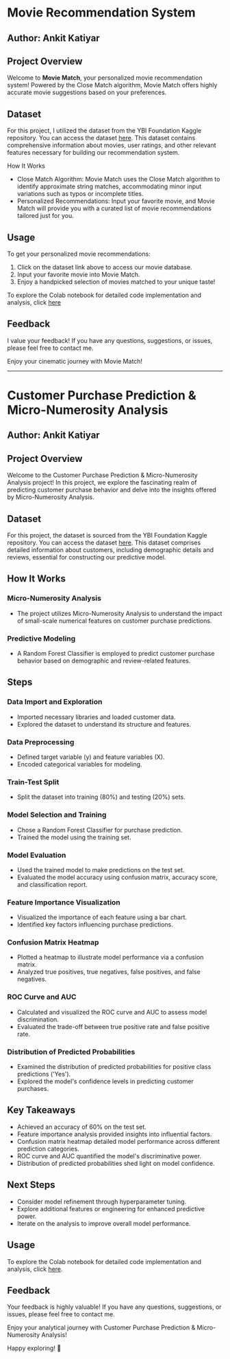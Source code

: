 # Movie Recommendation System

## Author: Ankit Katiyar

## Project Overview

Welcome to **Movie Match**, your personalized movie recommendation system! Powered by the Close Match algorithm, Movie Match offers highly accurate movie suggestions based on your preferences.

## Dataset

For this project, I utilized the dataset from the YBI Foundation Kaggle repository. You can access the dataset [here](https://github.com/YBIFoundation/Dataset/raw/main/Customer%20Purchase.csv). This dataset contains comprehensive information about movies, user ratings, and other relevant features necessary for building our recommendation system.

How It Works

- Close Match Algorithm: Movie Match uses the Close Match algorithm to identify approximate string matches, accommodating minor input variations such as typos or incomplete titles.
- Personalized Recommendations: Input your favorite movie, and Movie Match will provide you with a curated list of movie recommendations tailored just for you.

## Usage

To get your personalized movie recommendations:
1. Click on the dataset link above to access our movie database.
2. Input your favorite movie into Movie Match.
3. Enjoy a handpicked selection of movies matched to your unique taste!

To explore the Colab notebook for detailed code implementation and analysis, click [here](https://colab.research.google.com/github/virajbhutada/ybi_foundation-task/blob/main/Movie%20Recommendation%20System/Movie_Recommendation_System_Colab%20(1).ipynb)

## Feedback

I value your feedback! If you have any questions, suggestions, or issues, please feel free to contact me.

Enjoy your cinematic journey with Movie Match!

----

# Customer Purchase Prediction & Micro-Numerosity Analysis

## Author: Ankit Katiyar

## Project Overview

Welcome to the Customer Purchase Prediction & Micro-Numerosity Analysis project! In this project, we explore the fascinating realm of predicting customer purchase behavior and delve into the insights offered by Micro-Numerosity Analysis.

## Dataset
For this project, the dataset is sourced from the YBI Foundation Kaggle repository. You can access the dataset [here](https://github.com/YBIFoundation/Dataset/raw/main/Customer%20Purchase.csv). This dataset comprises detailed information about customers, including demographic details and reviews, essential for constructing our predictive model.

## How It Works
### Micro-Numerosity Analysis
- The project utilizes Micro-Numerosity Analysis to understand the impact of small-scale numerical features on customer purchase predictions.
  
### Predictive Modeling
- A Random Forest Classifier is employed to predict customer purchase behavior based on demographic and review-related features.

## Steps

### Data Import and Exploration
- Imported necessary libraries and loaded customer data.
- Explored the dataset to understand its structure and features.

### Data Preprocessing
- Defined target variable (y) and feature variables (X).
- Encoded categorical variables for modeling.

### Train-Test Split
- Split the dataset into training (80%) and testing (20%) sets.

### Model Selection and Training
- Chose a Random Forest Classifier for purchase prediction.
- Trained the model using the training set.

### Model Evaluation
- Used the trained model to make predictions on the test set.
- Evaluated the model accuracy using confusion matrix, accuracy score, and classification report.

### Feature Importance Visualization
- Visualized the importance of each feature using a bar chart.
- Identified key factors influencing purchase predictions.

### Confusion Matrix Heatmap
- Plotted a heatmap to illustrate model performance via a confusion matrix.
- Analyzed true positives, true negatives, false positives, and false negatives.

### ROC Curve and AUC
- Calculated and visualized the ROC curve and AUC to assess model discrimination.
- Evaluated the trade-off between true positive rate and false positive rate.

### Distribution of Predicted Probabilities
- Examined the distribution of predicted probabilities for positive class predictions ('Yes').
- Explored the model's confidence levels in predicting customer purchases.

## Key Takeaways
- Achieved an accuracy of 60% on the test set.
- Feature importance analysis provided insights into influential factors.
- Confusion matrix heatmap detailed model performance across different prediction categories.
- ROC curve and AUC quantified the model's discriminative power.
- Distribution of predicted probabilities shed light on model confidence.

## Next Steps
- Consider model refinement through hyperparameter tuning.
- Explore additional features or engineering for enhanced predictive power.
- Iterate on the analysis to improve overall model performance.

## Usage
To explore the Colab notebook for detailed code implementation and analysis, click [here](https://colab.research.google.com/github/virajbhutada/ybi_foundation-task/blob/main/Micro_Numerosity_Analysis_Customer_Purchase_Prediction.ipynb#scrollTo=xZkOqL3Bu1SL).

## Feedback
Your feedback is highly valuable! If you have any questions, suggestions, or issues, please feel free to contact me.

Enjoy your analytical journey with Customer Purchase Prediction & Micro-Numerosity Analysis!




Happy exploring! 🚀



